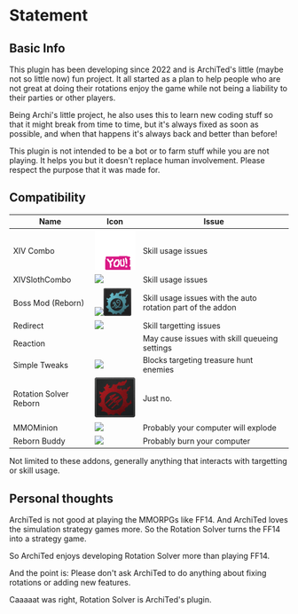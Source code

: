 # Statement

## Basic Info

This plugin has been developing since 2022 and is ArchiTed's little (maybe not so little now) fun project. It all started as a plan to help people who are not great at doing their rotations enjoy the game while not being a liability to their parties or other players.

Being Archi's little project, he also uses this to learn new coding stuff so that it might break from time to time, but it's always fixed as soon as possible, and when that happens it's always back and better than before!

This plugin is not intended to be a bot or to farm stuff while you are not playing. It helps you but it doesn't replace human involvement. Please respect the purpose that it was made for.

## Compatibility

| Name                   | Icon | Issue                                                        |
|------------------------|------|--------------------------------------------------------------|
| XIV Combo              | <img width=100px src="https://raw.githubusercontent.com/goatcorp/DalamudPluginsD17/main/stable/XIVCombo/images/icon.png">      | Skill usage issues                                           |
| XIVSlothCombo          | <img width=100px src="https://raw.githubusercontent.com/Nik-Potokar/XIVSlothCombo/main/res/plugin/xivslothcombo.png">     | Skill usage issues                                           |
| Boss Mod (Reborn)      | <img width=50px src="https://raw.githubusercontent.com/awgil/ffxiv_bossmod/master/Data/icon.png"><img width=50px src="https://raw.githubusercontent.com/FFXIV-CombatReborn/RebornAssets/main/IconAssets/BMR_Icon.png">    | Skill usage issues with the auto rotation part of the addon  |
| Redirect               | <img width=100px src="https://raw.githubusercontent.com/cairthenn/Redirect/main/Redirect/icon.png">     | Skill targetting issues                                      |
| Reaction               |      | May cause issues with skill queueing settings                |
| Simple Tweaks          | <img width=100px src="https://raw.githubusercontent.com/Caraxi/SimpleTweaksPlugin/main/images/icon.png">     | Blocks targeting treasure hunt enemies                       |
| Rotation Solver Reborn | <img width=100px src="https://raw.githubusercontent.com/FFXIV-CombatReborn/RebornAssets/main/IconAssets/RSR_Icon.png">     | Just no.                                                     |
| MMOMinion              | <img width=100px src="https://www.mmominion.com/images/majestic/logo.png">     | Probably your computer will explode                          |
| Reborn Buddy           | <img width=100px src="https://www.rebornbuddy.com/images/slider/slider-image1.png">     | Probably burn your computer                                  |

Not limited to these addons, generally anything that interacts with targetting or skill usage.

## Personal thoughts

ArchiTed is not good at playing the MMORPGs like FF14. And ArchiTed loves the simulation strategy games more. So the Rotation Solver turns the FF14 into a strategy game. 

So ArchiTed enjoys developing Rotation Solver more than playing FF14.

And the point is: Please don't ask ArchiTed to do anything about fixing rotations or adding new features. 

Caaaaat was right, Rotation Solver is ArchiTed's plugin.